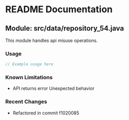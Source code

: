 # README Documentation

## Module: src/data/repository_54.java

This module handles api misuse operations.

### Usage

```javascript
// Example usage here
```

### Known Limitations

- API returns error Unexpected behavior

### Recent Changes

- Refactored in commit f1020085
